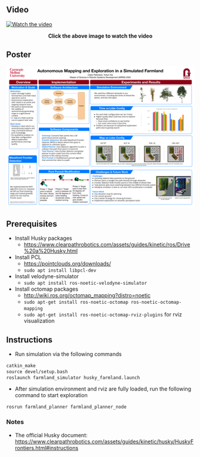 ## Video

[![Watch the video](https://img.youtube.com/vi/yeF6xDfmzNk/0.jpg)](https://www.youtube.com/watch?v=yeF6xDfmzNk)
<figcaption align = "center">
  <b> Click the above image to watch the video </b>
</figcaption>

## Poster

![Poster](images/farmland_exploration_poster.png)

## Prerequisites

- Install Husky packages
    - https://www.clearpathrobotics.com/assets/guides/kinetic/ros/Drive%20a%20Husky.html
- Install PCL
    - https://pointclouds.org/downloads/
    - `sudo apt install libpcl-dev`
- Install velodyne-simulator
    - `sudo apt install ros-noetic-velodyne-simulator`
- Install octomap packages
    - http://wiki.ros.org/octomap_mapping?distro=noetic
    - `sudo apt-get install ros-noetic-octomap ros-noetic-octomap-mapping`
    - `sudo apt-get install ros-noetic-octomap-rviz-plugins` for rviz visualization

## Instructions

- Run simulation via the following commands

```
catkin_make
source devel/setup.bash
roslaunch farmland_simulator husky_farmland.launch
```

- After simulation environment and rviz are fully loaded, run the following command to start exploration

```
rosrun farmland_planner farmland_planner_node
```


### Notes

* The official Husky document: https://www.clearpathrobotics.com/assets/guides/kinetic/husky/HuskyFrontiers.html#instructions
